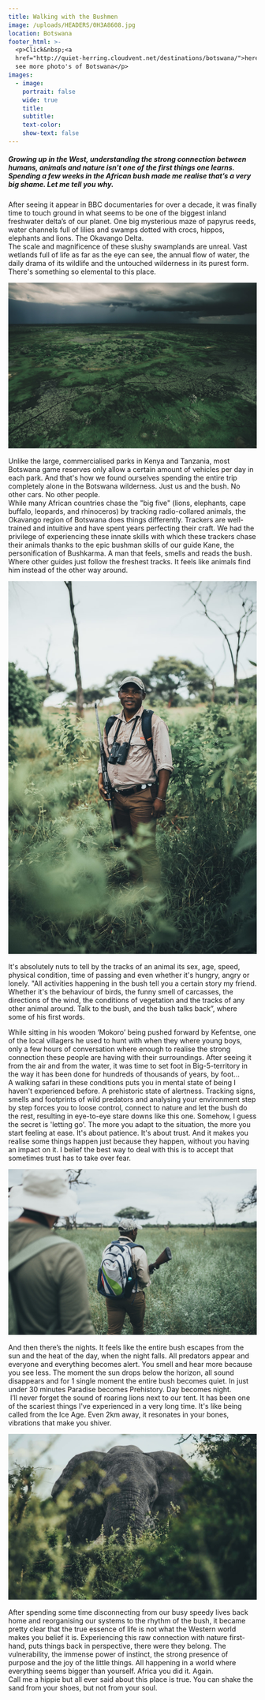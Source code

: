 ```yaml
---
title: Walking with the Bushmen
image: /uploads/HEADERS/0H3A8608.jpg
location: Botswana
footer_html: >-
  <p>Click&nbsp;<a
  href="http://quiet-herring.cloudvent.net/destinations/botswana/">here</a>&nbsp;to
  see more photo's of Botswana</p>
images:
  - image:
    portrait: false
    wide: true
    title:
    subtitle:
    text-color:
    show-text: false
---
```



##### Growing up in the West, understanding the strong connection between humans, animals and nature isn't one of the first things one learns. Spending a few weeks in the African bush made me realise that’s a very big shame. Let me tell you why.

After seeing it appear in BBC documentaries for over a decade, it was finally time to touch ground in what seems to be one of the biggest inland freshwater delta’s of our planet. One big mysterious maze of papyrus reeds, water channels full of lilies and swamps dotted with crocs, hippos, elephants and lions. The Okavango Delta.&nbsp;<br>The scale and magnificence of these slushy swamplands are unreal. Vast wetlands full of life as far as the eye can see, the annual flow of water, the daily drama of its wildlife and the untouched wilderness in its purest form. There's something so elemental to this place.

![](/uploads/versions/0h3a8291---x----1620-1080x---.jpg)

Unlike the large, commercialised parks in Kenya and Tanzania, most Botswana game reserves only allow a certain amount of vehicles per day in each park. And that's how we found ourselves spending the entire trip completely alone in the Botswana wilderness. Just us and the bush. No other cars. No other people. <br>While many African countries chase the "big five" (lions, elephants, cape buffalo, leopards, and rhinoceros) by tracking radio-collared animals, the Okavango region of Botswana does things differently. Trackers are well-trained and intuitive and have spent years perfecting their craft. We had the privilege of experiencing these innate skills with which these trackers chase their animals thanks to the epic bushman skills of our guide Kane, the personification of Bushkarma. A man that feels, smells and reads the bush. Where other guides just follow the freshest tracks. It feels like animals find him instead of the other way around.

![](/uploads/versions/0h3a9311a---x----720-1080x---.jpg)

It's absolutely nuts to tell by the tracks of an animal its sex, age, speed, physical condition, time of passing and even whether it's hungry, angry or lonely. "All activities happening in the bush tell you a certain story my friend. Whether it's the behaviour of birds, the funny smell of carcasses, the directions of the wind, the conditions of vegetation and the tracks of any other animal around. Talk to the bush, and the bush talks back”, where some of his first words.

While sitting in his wooden ‘Mokoro’ being pushed forward by Kefentse, one of the local villagers he used to hunt with when they where young boys, only a few hours of conversation where enough to realise the strong connection these people are having with their surroundings. After seeing it from the air and from the water, it was time to set foot in Big-5-territory in the way it has been done for hundreds of thousands of years, by foot… <br>A walking safari in these conditions puts you in mental state of being I haven't experienced before. A prehistoric state of alertness. Tracking signs, smells and footprints of wild predators and analysing your environment step by step forces you to loose control, connect to nature and let the bush do the rest, resulting in eye-to-eye stare downs like this one. Somehow, I guess the secret is 'letting go'. The more you adapt to the situation, the more you start feeling at ease. It's about patience. It's about trust. And it makes you realise some things happen just because they happen, without you having an impact on it. I belief the best way to deal with this is to accept that sometimes trust has to take over fear.

![](/uploads/versions/img-8225---x----1620-1080x---.jpg)

And then there’s the nights. It feels like the entire bush escapes from the sun and the heat of the day, when the night falls. All predators appear and everyone and everything becomes alert. You smell and hear more because you see less. The moment the sun drops below the horizon, all sound disappears and for 1 single moment the entire bush becomes quiet. In just under 30 minutes Paradise becomes Prehistory. Day becomes night.<br>&nbsp;I’ll never forget the sound of roaring lions next to our tent. It has been one of the scariest things I've experienced in a very long time. It's like being called from the Ice Age. Even 2km away, it resonates in your bones, vibrations that make you shiver.

![](/uploads/versions/0h3a8401---x----2048-1365x---.jpg)

After spending some time disconnecting from our busy speedy lives back home and reorganising our systems to the rhythm of the bush, it became pretty clear that the true essence of life is not what the Western world makes you belief it is. Experiencing this raw connection with nature first-hand, puts things back in perspective, there were they belong. The vulnerability, the immense power of instinct, the strong presence of purpose and the joy of the little things. All happening in a world where everything seems bigger than yourself. Africa you did it. Again. <br>Call me a hippie but all ever said about this place is true. You can shake the sand from your shoes, but not from your soul.